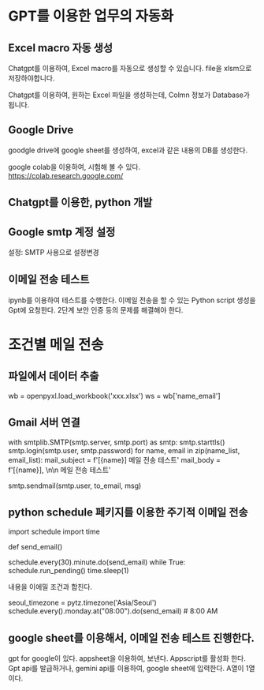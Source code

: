 # GPT를 이용한 업무의 자동화 

## Excel macro 자동 생성
Chatgpt를 이용하여, Excel macro를 자동으로 생성할 수 있습니다. 
file을 xlsm으로 저장하야합니다.

Chatgpt를 이용하여, 원하는 Excel 파일을 생성하는데, Colmn 정보가 Database가 됩니다. 

## Google Drive
goodgle drive에 google sheet를 생성하여, excel과 같은 내용의 DB를 생성한다.

google colab을 이용하여, 시험해 볼 수 있다. 
https://colab.research.google.com/ 

## Chatgpt를 이용한, python 개발

## Google smtp 계정 설정
설정:  SMTP 사용으로 설정변경

## 이메일 전송 테스트
ipynb를 이용하여 테스트를 수행한다. 
이메일 전송을 할 수 있는 Python script 생성을 Gpt에 요청한다.
2단계 보안 인증 등의 문제를 해결해야 한다. 

# 조건별 메일 전송
## 파일에서 데이터 추출
wb = openpyxl.load_workbook('xxx.xlsx')
ws = wb['name_email']

## Gmail 서버 연결
with smtplib.SMTP(smtp.server, smtp.port) as smtp:
smtp.starttls()
smtp.login(smtp.user, smtp.password)
for name, email in zip(name_list, email_list):
  mail_subject = f'[{name}] 메일 전송 테스트'
  mail_body = f'[{name}], \n\n 메일 전송 테스트'
  
smtp.sendmail(smtp.user, to_email, msg)   

## python schedule 페키지를 이용한 주기적 이메일 전송
import schedule
import time

def send_email()

schedule.every(30).minute.do(send_email)
while True: 
  schedule.run_pending()
  time.sleep(1)

내용을 이에밀 조건과 합친다. 

seoul_timezone = pytz.timezone('Asia/Seoul')
schedule.every().monday.at("08:00").do(send_email) # 8:00 AM

## google sheet를 이용해서, 이메일 전송 테스트 진행한다.
gpt for google이 있다. appsheet을 이용하여, 보낸다. 
Appscript를 활성화 한다. 
Gpt api를 발급하거나, gemini api를 이용하여, google sheet에 입력한다. 
A열이 1열이다. 

